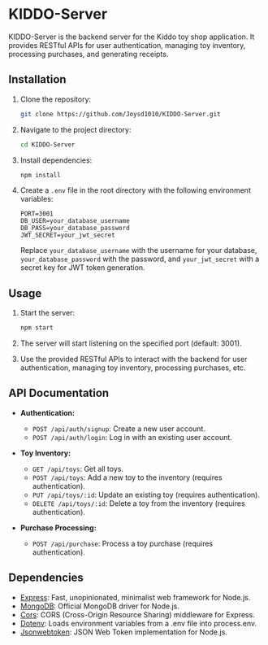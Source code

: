 
# KIDDO-Server

KIDDO-Server is the backend server for the Kiddo toy shop application. It provides RESTful APIs for user authentication, managing toy inventory, processing purchases, and generating receipts.

## Installation

1. Clone the repository:

   ```bash
   git clone https://github.com/Joysd1010/KIDDO-Server.git
   ```

2. Navigate to the project directory:

   ```bash
   cd KIDDO-Server
   ```

3. Install dependencies:

   ```bash
   npm install
   ```

4. Create a `.env` file in the root directory with the following environment variables:

   ```plaintext
   PORT=3001
   DB_USER=your_database_username
   DB_PASS=your_database_password
   JWT_SECRET=your_jwt_secret
   ```

   Replace `your_database_username` with the username for your database, `your_database_password` with the password, and `your_jwt_secret` with a secret key for JWT token generation.

## Usage

1. Start the server:

   ```bash
   npm start
   ```

2. The server will start listening on the specified port (default: 3001).

3. Use the provided RESTful APIs to interact with the backend for user authentication, managing toy inventory, processing purchases, etc.

## API Documentation

- **Authentication:**
  - `POST /api/auth/signup`: Create a new user account.
  - `POST /api/auth/login`: Log in with an existing user account.
  
- **Toy Inventory:**
  - `GET /api/toys`: Get all toys.
  - `POST /api/toys`: Add a new toy to the inventory (requires authentication).
  - `PUT /api/toys/:id`: Update an existing toy (requires authentication).
  - `DELETE /api/toys/:id`: Delete a toy from the inventory (requires authentication).

- **Purchase Processing:**
  - `POST /api/purchase`: Process a toy purchase (requires authentication).

## Dependencies

- [Express](https://www.npmjs.com/package/express): Fast, unopinionated, minimalist web framework for Node.js.
- [MongoDB](https://www.npmjs.com/package/mongodb): Official MongoDB driver for Node.js.
- [Cors](https://www.npmjs.com/package/cors): CORS (Cross-Origin Resource Sharing) middleware for Express.
- [Dotenv](https://www.npmjs.com/package/dotenv): Loads environment variables from a .env file into process.env.
- [Jsonwebtoken](https://www.npmjs.com/package/jsonwebtoken): JSON Web Token implementation for Node.js.
```
